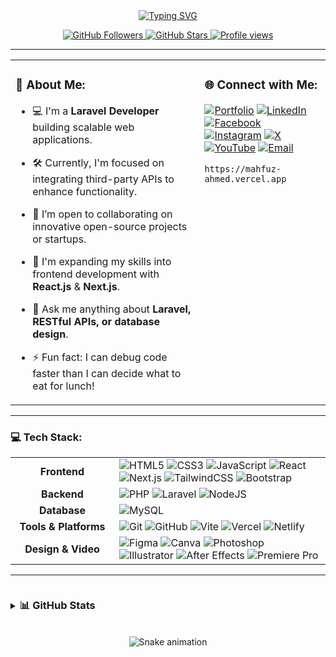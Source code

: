 <div align="center">
  <a href="https://git.io/typing-svg"><img src="https://readme-typing-svg.demolab.com?font=Fira+Code&weight=700&size=30&pause=1000&color=38b2ac&center=true&vCenter=true&width=700&lines=Hi+there%2C+I'm+Mahfuz+Ahmed+Zisan+%F0%9F%91%8B;A+Passionate+Laravel+Developer;Full-Stack+Enthusiast;Always+Learning+New+Things" alt="Typing SVG" /></a>
</div>

<p align="center">
  <a href="https://github.com/mahfuzahmedzisan?tab=followers">
    <img src="https://img.shields.io/github/followers/mahfuzahmedzisan?label=Followers&style=social" alt="GitHub Followers">
  </a>
  <a href="https://github.com/mahfuzahmedzisan?tab=stars">
    <img src="https://img.shields.io/github/stars/mahfuzahmedzisan?style=social" alt="GitHub Stars">
  </a>
  <a href="https://komarev.com/ghpvc/?username=mahfuzahmedzisan">
    <img src="https://komarev.com/ghpvc/?username=mahfuzahmedzisan&label=Profile%20views&color=0e75b6&style=flat" alt="Profile views" />
  </a>
</p>

---

<table>
  <tr>
    <td valign="top" width="60%">

### 💫 About Me:

- 💻 I'm a **Laravel Developer** building scalable web applications.
- 🛠️ Currently, I'm focused on integrating third-party APIs to enhance functionality.
- 🤝 I’m open to collaborating on innovative open-source projects or startups.
- 🌱 I'm expanding my skills into frontend development with **React.js** & **Next.js**.
- 💬 Ask me anything about **Laravel, RESTful APIs, or database design**.
- ⚡ Fun fact: I can debug code faster than I can decide what to eat for lunch!

    </td>
    <td valign="top" width="40%">

### 🌐 Connect with Me:

<p align="left">
  <a href="https://mahfuz-ahmed.vercel.app" target="_blank"><img src="https://img.shields.io/badge/Portfolio-000000?style=for-the-badge&logo=ko-fi&logoColor=white" alt="Portfolio"/></a>
  <a href="https://linkedin.com/in/mahfuz-ahmed-zisan" target="_blank"><img src="https://img.shields.io/badge/LinkedIn-%230077B5.svg?&style=for-the-badge&logo=linkedin&logoColor=white" alt="LinkedIn"/></a>
  <a href="https://facebook.com/mahfuz.ahmed.zisan" target="_blank"><img src="https://img.shields.io/badge/Facebook-%231877F2.svg?&style=for-the-badge&logo=Facebook&logoColor=white" alt="Facebook"/></a>
  <a href="https://instagram.com/mahfuz.ahmed.zisan" target="_blank"><img src="https://img.shields.io/badge/Instagram-%23E4405F.svg?&style=for-the-badge&logo=Instagram&logoColor=white" alt="Instagram"/></a>
  <a href="https://x.com/@Mahfuz_Zisan" target="_blank"><img src="https://img.shields.io/badge/X-black.svg?&style=for-the-badge&logo=X&logoColor=white" alt="X"/></a>
  <a href="https://www.youtube.com/channel/UC4u3soo8P07-mYrGrvO7jcw" target="_blank"><img src="https://img.shields.io/badge/YouTube-%23FF0000.svg?&style=for-the-badge&logo=YouTube&logoColor=white" alt="YouTube"/></a>
  <a href="mailto:mahfuz.ahmed.zisan@gmail.com" target="_blank"><img src="https://img.shields.io/badge/Email-D14836?&style=for-the-badge&logo=gmail&logoColor=white" alt="Email"/></a>
</p>
     
    https://mahfuz-ahmed.vercel.app
 </td>   
  </tr>
</table>

---

### 💻 Tech Stack:

<table width="100%">
  <tr>
    <td align="center" width="150px"><strong>Frontend</strong></td>
    <td>
      <img src="https://img.shields.io/badge/html5-%23E34F26.svg?style=for-the-badge&logo=html5&logoColor=white" alt="HTML5"/>
      <img src="https://img.shields.io/badge/css3-%231572B6.svg?style=for-the-badge&logo=css3&logoColor=white" alt="CSS3"/>
      <img src="https://img.shields.io/badge/javascript-%23323330.svg?style=for-the-badge&logo=javascript&logoColor=%23F7DF1E" alt="JavaScript"/>
      <img src="https://img.shields.io/badge/react-%2320232a.svg?style=for-the-badge&logo=react&logoColor=%2361DAFB" alt="React"/>
      <img src="https://img.shields.io/badge/next.js-%23000000.svg?style=for-the-badge&logo=next.js&logoColor=white" alt="Next.js"/>
      <img src="https://img.shields.io/badge/tailwindcss-%2338B2AC.svg?style=for-the-badge&logo=tailwind-css&logoColor=white" alt="TailwindCSS"/>
      <img src="https://img.shields.io/badge/bootstrap-%238511FA.svg?style=for-the-badge&logo=bootstrap&logoColor=white" alt="Bootstrap"/>
    </td>
  </tr>
  <tr>
    <td align="center"><strong>Backend</strong></td>
    <td>
      <img src="https://img.shields.io/badge/php-%23777BB4.svg?style=for-the-badge&logo=php&logoColor=white" alt="PHP"/>
      <img src="https://img.shields.io/badge/laravel-%23FF2D20.svg?style=for-the-badge&logo=laravel&logoColor=white" alt="Laravel"/>
      <img src="https://img.shields.io/badge/node.js-6DA55F?style=for-the-badge&logo=node.js&logoColor=white" alt="NodeJS"/>
    </td>
  </tr>
  <tr>
    <td align="center"><strong>Database</strong></td>
    <td>
      <img src="https://img.shields.io/badge/mysql-4479A1.svg?style=for-the-badge&logo=mysql&logoColor=white" alt="MySQL"/>
    </td>
  </tr>
  <tr>
    <td align="center"><strong>Tools & Platforms</strong></td>
    <td>
      <img src="https://img.shields.io/badge/git-%23F05033.svg?style=for-the-badge&logo=git&logoColor=white" alt="Git"/>
      <img src="https://img.shields.io/badge/github-%23121011.svg?style=for-the-badge&logo=github&logoColor=white" alt="GitHub"/>
      <img src="https://img.shields.io/badge/vite-%23646CFF.svg?style=for-the-badge&logo=vite&logoColor=white" alt="Vite"/>
      <img src="https://img.shields.io/badge/vercel-%23000000.svg?style=for-the-badge&logo=vercel&logoColor=white" alt="Vercel"/>
      <img src="https://img.shields.io/badge/netlify-%23000000.svg?style=for-the-badge&logo=netlify&logoColor=#00C7B7" alt="Netlify"/>
    </td>
  </tr>
  <tr>
    <td align="center"><strong>Design & Video</strong></td>
    <td>
      <img src="https://img.shields.io/badge/figma-%23F24E1E.svg?style=for-the-badge&logo=figma&logoColor=white" alt="Figma"/>
      <img src="https://img.shields.io/badge/Canva-%2300C4CC.svg?style=for-the-badge&logo=Canva&logoColor=white" alt="Canva"/>
      <img src="https://img.shields.io/badge/adobe%20photoshop-%2331A8FF.svg?style=for-the-badge&logo=adobe%20photoshop&logoColor=white" alt="Photoshop"/>
      <img src="https://img.shields.io/badge/adobe%20illustrator-%23FF9A00.svg?style=for-the-badge&logo=adobe%20illustrator&logoColor=white" alt="Illustrator"/>
      <img src="https://img.shields.io/badge/Adobe%20After%20Effects-9999FF.svg?style=for-the-badge&logo=Adobe%20After%20Effects&logoColor=white" alt="After Effects"/>
      <img src="https://img.shields.io/badge/Adobe%20Premiere%20Pro-9999FF.svg?style=for-the-badge&logo=Adobe%20Premiere%20Pro&logoColor=white" alt="Premiere Pro"/>
    </td>
  </tr>
</table>

---

<details>
<summary>
  <h3 style="display: inline-block;">📊 GitHub Stats</h3>
</summary>
<p align="center">
  <img src="https://github-readme-stats.vercel.app/api?username=mahfuzahmedzisan&theme=dark&hide_border=false&include_all_commits=true&count_private=true" alt="Mahfuz's GitHub Stats"/>
  <br/>
  <img src="https://nirzak-streak-stats.vercel.app/?user=mahfuzahmedzisan&theme=dark&hide_border=false" alt="Mahfuz's GitHub Streak"/>
  <br/>
  <img src="https://github-readme-stats.vercel.app/api/top-langs/?username=mahfuzahmedzisan&theme=dark&hide_border=false&include_all_commits=true&count_private=true&layout=compact" alt="Mahfuz's Top Languages"/>
</p>
</details>

<br clear="both">

<div align="center">
  <img src="https://raw.githubusercontent.com/mahfuzahmedzisan/mahfuzahmedzisan/output/github-contribution-grid-snake.svg" alt="Snake animation" />
</div>
